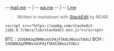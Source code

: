 
-- [mail.me](https://mailto:arnobarbotte@icloud.com) -- | -- [wa.me](https://wa.me/33688225022?text=What'sUp?) -- | -- [t.me](https://t.me/N04R)
> Written in markdown with [StackEdit](https://stackedit.io/) by NO4R.
`````
<script src="https://unpkg.com/stackedit-js@1.0.7/docs/lib/stackedit.min.js"></script>
`````

BTC : `155Q8A3qZRRNsxU1FAjF5kUL98ossTddsJ`
BCH : `155Q8A3qZRRNsxU1FAjF5kUL98ossTddsJ`

<!--stackedit_data:
eyJoaXN0b3J5IjpbLTE1OTQyODM3MjJdfQ==
-->
